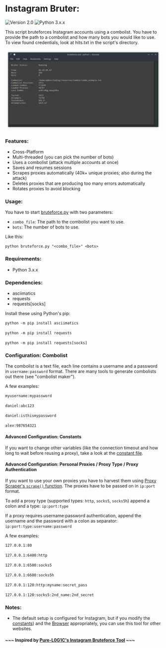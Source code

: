 

# Instagram Bruter:

![Version 2.0](https://img.shields.io/badge/Version-v2.0-blue.svg) ![Python 3.x.x](https://img.shields.io/badge/Python-v3.x.x-yellow.svg)

This script bruteforces Instagram accounts using a combolist. You have to provide the path to a combolist and how many bots you would like to use. To view found credentials, look at hits.txt in the script's directory.

![Instagram Bruter example](https://github.com/Castorps/Instagram-Bruter/blob/master/images/example_attack.png)


### Features:
  - Cross-Platform
  - Multi-threaded (you can pick the number of bots)
  - Uses a combolist (attack multiple accounts at once)
  - Saves and resumes sessions
  - Scrapes proxies automatically (40k+ unique proxies; also during the attack)
  - Deletes proxies that are producing too many errors automatically
  - Rotates proxies to avoid blocking


### Usage:
You have to start [bruteforce.py](https://github.com/Castorps/Instagram-Bruter/blob/master/bruteforce.py) with two parameters:
  - `combo_file`: The path to the combolist you want to use.
  - `bots`: The number of bots to use.

Like this:

    python bruteforce.py "<combo_file>" <bots>


### Requirements:
  - Python 3.x.x


### Dependencies:
  - asciimatics
  - requests
  - requests[socks]
 
 Install these using Python's pip:
 
    python -m pip install asciimatics

    python -m pip install requests

    python -m pip install requests[socks]


### Configuration: Combolist
The combolist is a text file, each line contains a username and a password in `username:password` format. There are many tools to generate combolists out there (see "combolist maker").

A few examples:

    myusername:mypassword

    daniel:abc123

    daniel:isthismypassword

    alex:987654321


#### Advanced Configuration: Constants
If you want to change other variables (like the connection timeout and how long to wait before reusing a proxy), take a look at the [constant file](https://github.com/Castorps/Instagram-Bruter/blob/master/module/const.py).


#### Advanced Configuration: Personal Proxies / Proxy Type / Proxy Authentication
If you want to use your own proxies you have to harvest them using [Proxy Scraper's `scrape()` function](https://github.com/Castorps/Instagram-Bruter/blob/aebf33ea970156b6441c1eb321b839565d463116/module/proxy_scraper.py#L34). The proxies have to be passed on in `ip:port` format.

To add a proxy type (supported types: `http`, `socks5`, `socks5h`) append a colon and a type: `ip:port:type`

If a proxy requires username:password authentication, append the username and the password with a colon as separator: `ip:port:type:username:password`

A few examples:

    127.0.0.1:80
    
    127.0.0.1:6400:http
    
    127.0.0.1:6500:socks5
    
    127.0.0.1:6600:socks5h
    
    127.0.0.1:120:http:myname:secret_pass
    
    127.0.0.1:120:socks5:2nd_name:2nd_secret


### Notes: 
  - The default setup is configured for Instagram, but if you modify the [constants](https://github.com/Castorps/Instagram-Bruter/blob/master/module/const.py)) and the [Browser](https://github.com/Castorps/Instagram-Bruter/blob/master/module/browser.py) appropriately, you can use this tool for other websites.


#### ~~~ Inspired by [Pure-L0G1C's Instagram Bruteforce Tool](https://github.com/Pure-L0G1C/Instagram) ~~~
